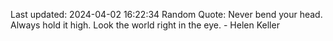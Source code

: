 Last updated: 2024-04-02 16:22:34
Random Quote: Never bend your head. Always hold it high. Look the world right in the eye. - Helen Keller
